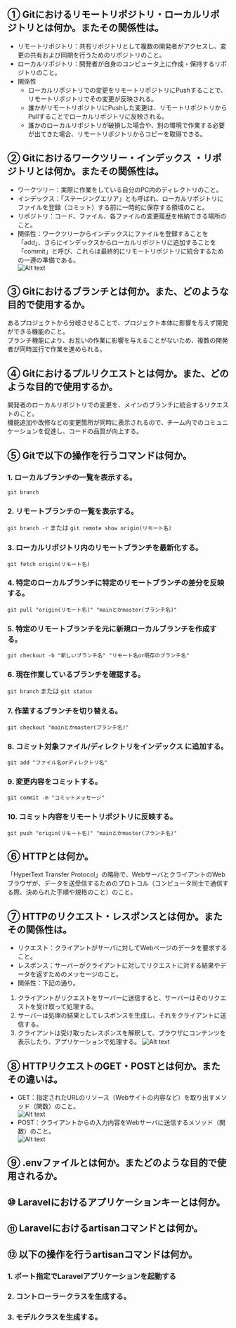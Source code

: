 ## ① Gitにおけるリモートリポジトリ・ローカルリポジトリとは何か。またその関係性は。

* リモートリポジトリ：共有リポジトリとして複数の開発者がアクセスし、変更の共有および同期を行うためのリポジトリのこと。
* ローカルリポジトリ：開発者が自身のコンピュータ上に作成・保持するリポジトリのこと。
* 関係性
    * ローカルリポジトリでの変更をリモートリポジトリにPushすることで、リモートリポジトリでその変更が反映される。
    * 誰かがリモートリポジトリにPushした変更は、リモートリポジトリからPullすることでローカルリポジトリに反映される。
    * 誰かのローカルリポジトリが破損した場合や、別の環境で作業する必要が出てきた場合、リモートリポジトリからコピーを取得できる。

## ② Gitにおけるワークツリー・インデックス ・リポジトリとは何か。またその関係性は。

* ワークツリー：実際に作業をしている自分のPC内のディレクトリのこと。
* インデックス：「ステージングエリア」とも呼ばれ、ローカルリポジトリにファイルを登録（コミット）する前に一時的に保存する領域のこと。
* リポジトリ：コード、ファイル、各ファイルの変更履歴を格納できる場所のこと。
* 関係性：ワークツリーからインデックスにファイルを登録することを「add」、さらにインデックスからローカルリポジトリに追加することを「commit」と呼び、これらは最終的にリモートリポジトリに統合するための一連の準備である。  
![Alt text](../img/08-1_1.png)

## ③ Gitにおけるブランチとは何か。また、どのような目的で使用するか。

あるプロジェクトから分岐させることで、プロジェクト本体に影響を与えず開発ができる機能のこと。  
ブランチ機能により、お互いの作業に影響を与えることがないため、複数の開発者が同時並行で作業を進められる。

## ④ Gitにおけるプルリクエストとは何か。また、どのような目的で使用するか。

開発者のローカルリポジトリでの変更を、メインのブランチに統合するリクエストのこと。  
機能追加や改修などの変更箇所が同時に表示されるので、チーム内でのコミュニケーションを促進し、コードの品質が向上する。

## ⑤ Gitで以下の操作を行うコマンドは何か。

### 1. ローカルブランチの一覧を表示する。

`git branch`

### 2. リモートブランチの一覧を表示する。

`git branch -r` または `git remote show origin(リモート名)`

### 3. ローカルリポジトリ内のリモートブランチを最新化する。

`git fetch origin(リモート名)`

### 4. 特定のローカルブランチに特定のリモートブランチの差分を反映する。

`git pull "origin(リモート名)" "mainとかmaster(ブランチ名)"`

### 5. 特定のリモートブランチを元に新規ローカルブランチを作成する。

`git checkout -b "新しいブランチ名" "リモート名or既存のブランチ名"`

### 6. 現在作業しているブランチを確認する。

`git branch` または `git status`

### 7. 作業するブランチを切り替える。

`git checkout "mainとかmaster(ブランチ名)"`

### 8. コミット対象ファイル/ディレクトリをインデックス に追加する。

`git add "ファイル名orディレクトリ名"`

### 9. 変更内容をコミットする。

`git commit -m "コミットメッセージ"`

### 10. コミット内容をリモートリポジトリに反映する。

`git push "origin(リモート名)" "mainとかmaster(ブランチ名)"`

## ⑥ HTTPとは何か。

「HyperText Transfer Protocol」の略称で、WebサーバとクライアントのWebブラウザが、データを送受信するためのプロトコル（コンピュータ同士で通信する際、決められた手順や規格のこと）のこと。

## ⑦ HTTPのリクエスト・レスポンスとは何か。またその関係性は。

* リクエスト：クライアントがサーバに対してWebページのデータを要求すること。
* レスポンス：サーバーがクライアントに対してリクエストに対する結果やデータを返すためのメッセージのこと。
* 関係性：下記の通り。
1. クライアントがリクエストをサーバーに送信すると、サーバーはそのリクエストを受け取って処理する。
2. サーバーは処理の結果としてレスポンスを生成し、それをクライアントに送信する。
3. クライアントは受け取ったレスポンスを解釈して、ブラウザにコンテンツを表示したり、アプリケーションで処理する。
![Alt text](../img/08-1_2.png)

## ⑧ HTTPリクエストのGET・POSTとは何か。またその違いは。

* GET：指定されたURLのリソース（Webサイトの内容など）を取り出すメソッド（関数）のこと。  
![Alt text](../img/08-1_3.png)
* POST：クライアントからの入力内容をWebサーバに送信するメソッド（関数）のこと。  
![Alt text](../img/08-1_4.png)

## ⑨ .envファイルとは何か。またどのような目的で使用されるか。



## ⑩ Laravelにおけるアプリケーションキーとは何か。



## ⑪ Laravelにおけるartisanコマンドとは何か。



## ⑫ 以下の操作を行うartisanコマンドは何か。

### 1. ポート指定でLaravelアプリケーションを起動する

### 2. コントローラークラスを生成する。

### 3. モデルクラスを生成する。